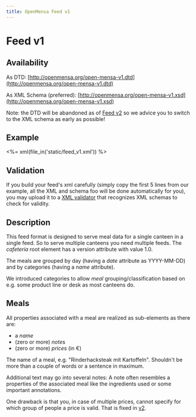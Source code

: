 ```yaml
---
title: OpenMensa Feed v1
---
```


# Feed v1

## Availability

As DTD: [http://openmensa.org/open-mensa-v1.dtd](http://openmensa.org/open-mensa-v1.dtd)

As XML Schema (preferred): [http://openmensa.org/open-mensa-v1.xsd](http://openmensa.org/open-mensa-v1.xsd)

Note: the DTD will be abandoned as of [Feed v2](/feed/v2/) so we advice you to switch to the XML schema as early as possible!

## Example

<%= xml(file_in('static/feed_v1.xml')) %>

## Validation

If you build your feed's xml carefully (simply copy the first 5 lines from our example, all the XML and schema foo will be done automatically for you), you may upload it to a [XML validator](http://www.validome.org/xml/validate/) that recognizes XML schemas to check for validity.

## Description

This feed format is designed to serve meal data for a single canteen in a single feed. So to serve multiple canteens you need multiple feeds.
The *cafeteria* root element has a version attribute with value 1.0.

The meals are grouped by day (having a *date* attribute as YYYY-MM-DD) and by categories (having a *name* attribute).

We introduced categories to allow *meal* grouping/classification based on e.g. some product line or desk as most canteens do.

## Meals

All properties associated with a meal are realized as sub-elements as there are:

* a *name*
* (zero or more) *note*s
* (zero or more) *price*s (in €)

The name of a meal, e.g. "Rinderhacksteak mit Kartoffeln". Shouldn't be more than a couple of words or a sentence in maximum.

Additional text may go into several notes: A note often resembles a properties of the associated meal like the ingredients used or some important annotations.

One drawback is that you, in case of multiple prices, cannot specify for which group of people a price is valid. That is fixed in [v2](/feed/v2/).
